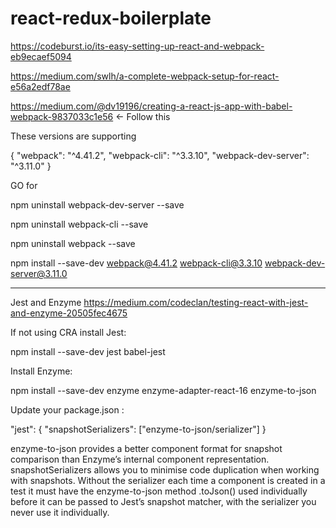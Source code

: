 # react-redux-boilerplate
https://codeburst.io/its-easy-setting-up-react-and-webpack-eb9ecaef5094

https://medium.com/swlh/a-complete-webpack-setup-for-react-e56a2edf78ae

https://medium.com/@dv19196/creating-a-react-js-app-with-babel-webpack-9837033c1e56 <- Follow this

These versions are supporting

{
    "webpack": "^4.41.2",
    "webpack-cli": "^3.3.10",
    "webpack-dev-server": "^3.11.0"
}

GO for

npm uninstall webpack-dev-server --save

npm uninstall webpack-cli --save

npm uninstall webpack --save

npm install --save-dev webpack@4.41.2 webpack-cli@3.3.10 webpack-dev-server@3.11.0

---------------------------------------------------------------------------------------------------
Jest and Enzyme
https://medium.com/codeclan/testing-react-with-jest-and-enzyme-20505fec4675

If not using CRA install Jest:

npm install --save-dev jest babel-jest

Install Enzyme:

npm install --save-dev enzyme enzyme-adapter-react-16 enzyme-to-json

Update your package.json :

"jest": {
  "snapshotSerializers": ["enzyme-to-json/serializer"]
}

enzyme-to-json provides a better component format for snapshot comparison than Enzyme’s internal component representation. snapshotSerializers allows you to minimise code duplication when working with snapshots. Without the serializer each time a component is created in a test it must have the enzyme-to-json method .toJson() used individually before it can be passed to Jest’s snapshot matcher, with the serializer you never use it individually.


